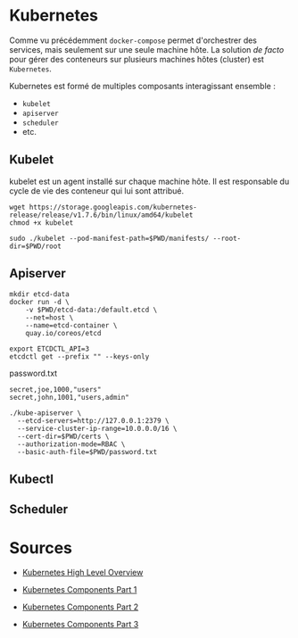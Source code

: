 
# Kubernetes

Comme vu précédemment `docker-compose` permet d'orchestrer des services,
mais seulement sur une seule machine hôte. La solution *de facto* pour
gérer des conteneurs sur plusieurs machines hôtes (cluster) est `Kubernetes`.

Kubernetes est formé de multiples composants interagissant ensemble :
- `kubelet`
- `apiserver`
- `scheduler`
- etc.

## Kubelet

kubelet est un agent installé sur chaque machine hôte. Il est responsable
du cycle de vie des conteneur qui lui sont attribué.

```
wget https://storage.googleapis.com/kubernetes-release/release/v1.7.6/bin/linux/amd64/kubelet
chmod +x kubelet
```

```
sudo ./kubelet --pod-manifest-path=$PWD/manifests/ --root-dir=$PWD/root
```

## Apiserver

```
mkdir etcd-data
docker run -d \
    -v $PWD/etcd-data:/default.etcd \
    --net=host \
    --name=etcd-container \
    quay.io/coreos/etcd
```

```
export ETCDCTL_API=3
etcdctl get --prefix "" --keys-only
```

password.txt
```
secret,joe,1000,"users"
secret,john,1001,"users,admin"
```

```
./kube-apiserver \
  --etcd-servers=http://127.0.0.1:2379 \
  --service-cluster-ip-range=10.0.0.0/16 \
  --cert-dir=$PWD/certs \
  --authorization-mode=RBAC \
  --basic-auth-file=$PWD/password.txt

```

## Kubectl

## Scheduler

# Sources

* [Kubernetes High Level Overview](https://jvns.ca/blog/2017/06/04/learning-about-kubernetes/)

* [Kubernetes Components Part 1](http://kamalmarhubi.com/blog/2015/08/27/what-even-is-a-kubelet/)

* [Kubernetes Components Part 2](http://kamalmarhubi.com/blog/2015/09/06/kubernetes-from-the-ground-up-the-api-server/)

* [Kubernetes Components Part 3](http://kamalmarhubi.com/blog/2015/11/17/kubernetes-from-the-ground-up-the-scheduler/)
